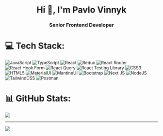<h1 align="center">Hi 👋, I'm Pavlo Vinnyk</h1>
<h3 align="center">Senior Frontend Developer</h3>

# 💻 Tech Stack:
![JavaScript](https://img.shields.io/badge/javascript-%23323330.svg?style=for-the-badge&logo=javascript&logoColor=%23F7DF1E) ![TypeScript](https://img.shields.io/badge/typescript-%23007ACC.svg?style=for-the-badge&logo=typescript&logoColor=white) ![React](https://img.shields.io/badge/react-%2320232a.svg?style=for-the-badge&logo=react&logoColor=%2361DAFB) ![Redux](https://img.shields.io/badge/redux-%23404d59.svg?style=for-the-badge&logo=redux&logoColor=%2361DAFB) ![React Router](https://img.shields.io/badge/React_Router-CA4245?style=for-the-badge&logo=react-router&logoColor=white) ![React Hook Form](https://img.shields.io/badge/React%20Hook%20Form-%23EC5990.svg?style=for-the-badge&logo=reacthookform&logoColor=white) ![React Query](https://img.shields.io/badge/React_Query-%23646CFF.svg?style=for-the-badge&logo=reactquery&logoColor=white) ![React Testing Library](https://img.shields.io/badge/React_Testing_Library-black?style=for-the-badge&logo=reacttestinglibrary&badgeColor=010101) ![CSS3](https://img.shields.io/badge/css3-%231572B6.svg?style=for-the-badge&logo=css3&logoColor=white) ![HTML5](https://img.shields.io/badge/html5-%23E34F26.svg?style=for-the-badge&logo=html5&logoColor=white) ![MaterialUI](https://img.shields.io/badge/materialui-%2300599C.svg?style=for-the-badge&logo=materialui&logoColor=white) ![MantineUI](https://img.shields.io/badge/mantineui-%23FF0000.svg?style=for-the-badge&logo=mantineui&logoColor=white) ![Bootstrap](https://img.shields.io/badge/bootstrap-%238511FA.svg?style=for-the-badge&logo=bootstrap&logoColor=white) ![Next JS](https://img.shields.io/badge/Next-black?style=for-the-badge&logo=next.js&logoColor=white) ![NodeJS](https://img.shields.io/badge/node.js-6DA55F?style=for-the-badge&logo=node.js&logoColor=white) ![TailwindCSS](https://img.shields.io/badge/tailwindcss-%2338B2AC.svg?style=for-the-badge&logo=tailwind-css&logoColor=white) ![Postman](https://img.shields.io/badge/Postman-FF6C37?style=for-the-badge&logo=postman&logoColor=white)

# 📊 GitHub Stats:
![](https://github-readme-stats.vercel.app/api/top-langs/?username=ur300&theme=dark&hide_border=false&include_all_commits=true&count_private=true&layout=compact)

---
[![](https://visitcount.itsvg.in/api?id=ur300&icon=0&color=0)](https://visitcount.itsvg.in)